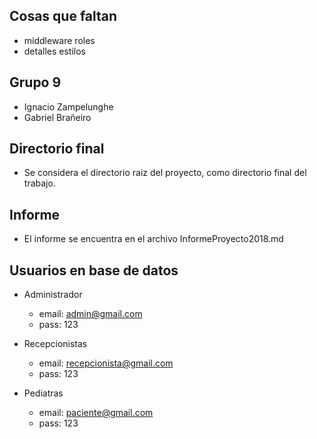 ## Cosas que faltan
-	middleware roles
-	detalles estilos

## Grupo 9
-   Ignacio Zampelunghe
-   Gabriel Brañeiro

## Directorio final
-   Se considera el directorio raiz del proyecto, como directorio final del trabajo.


## Informe
-   El informe se encuentra en el archivo InformeProyecto2018.md

## Usuarios en base de datos
-	Administrador
	-	email: admin@gmail.com
	-	pass: 123

-	Recepcionistas
	-	email: recepcionista@gmail.com
	-	pass: 123

-	Pediatras
	-	email: paciente@gmail.com
	-	pass: 123

